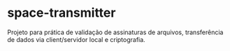 # space-transmitter
Projeto para prática de validação de assinaturas de arquivos, transferência de dados via client/servidor local e criptografia.
